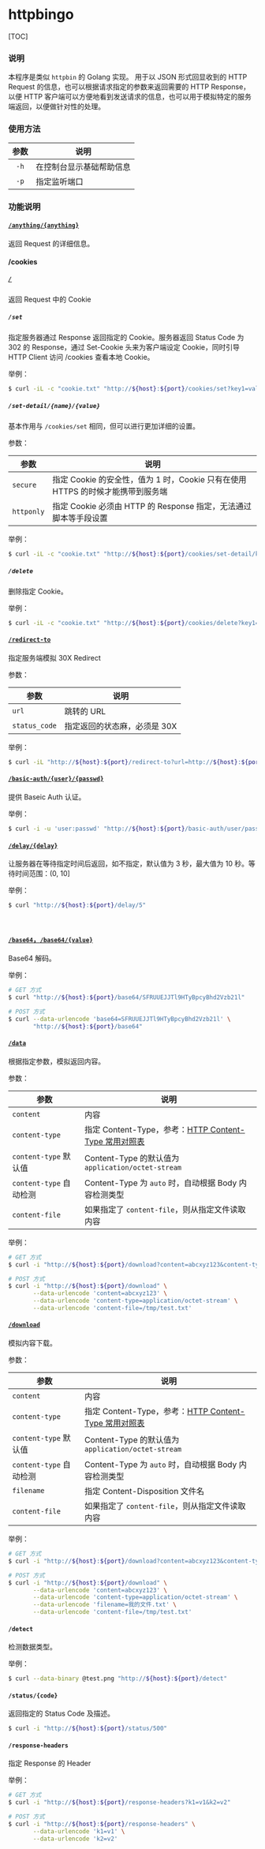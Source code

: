 # httpbingo



[TOC]



### 说明

本程序是类似 `httpbin` 的 Golang 实现。 用于以 JSON 形式回显收到的 HTTP Request 的信息，也可以根据请求指定的参数来返回需要的 HTTP Response，以便 HTTP 客户端可以方便地看到发送请求的信息，也可以用于模拟特定的服务端返回，以便做针对性的处理。



### 使用方法

| 参数 | 说明                     |
| :--: | ------------------------ |
| `-h` | 在控制台显示基础帮助信息 |
| `-p` | 指定监听端口             |



### 功能说明



#### [`/anything/{anything}`](anything)

返回 Request 的详细信息。



#### /cookies

##### [`/`](cookies)

返回 Request 中的 Cookie



##### `/set`

指定服务器通过 Response 返回指定的 Cookie。服务器返回 Status Code 为 302 的 Response，通过 Set-Cookie 头来为客户端设定 Cookie，同时引导 HTTP Client 访问 /cookies 查看本地 Cookie。

举例：

```bash
$ curl -iL -c "cookie.txt" "http://${host}:${port}/cookies/set?key1=val1&key2=val2"
```



##### `/set-detail/{name}/{value}`

基本作用与 `/cookies/set` 相同，但可以进行更加详细的设置。

参数：

| 参数       | 说明                                                         |
| ---------- | ------------------------------------------------------------ |
| `secure`   | 指定 Cookie 的安全性，值为 1 时，Cookie 只有在使用 HTTPS 的时候才能携带到服务端 |
| `httponly` | 指定 Cookie 必须由 HTTP 的 Response 指定，无法通过脚本等手段设置 |


举例：

```bash
$ curl -iL -c "cookie.txt" "http://${host}:${port}/cookies/set-detail/key/value?secure=0&httponly=1"
```



##### `/delete`

删除指定 Cookie。

举例：

```bash
$ curl -iL -c "cookie.txt" "http://${host}:${port}/cookies/delete?key1=&key2="
```



#### [`/redirect-to`](redirect-to?url=http://baidu.com&status_code=302)

指定服务端模拟 30X Redirect

参数：

| 参数          | 说明                         |
| ------------- | ---------------------------- |
| `url`         | 跳转的 URL                   |
| `status_code` | 指定返回的状态麻，必须是 30X |


举例：
```bash
$ curl -iL "http://${host}:${port}/redirect-to?url=http://${host}:${port}/anything&status_code=302"
```


#### [`/basic-auth/{user}/{passwd}`](basic-auth/user/passwd)

提供 Baseic Auth 认证。

举例：

```bash
$ curl -i -u 'user:passwd' "http://${host}:${port}/basic-auth/user/passwd"
```

 

#### [`/delay/{delay}`](delay/3)

让服务器在等待指定时间后返回，如不指定，默认值为 3 秒，最大值为 10 秒。等待时间范围：(0, 10]

举例：

```bash
$ curl "http://${host}:${port}/delay/5"
```

​    

#### [`/base64`，`/base64/{value}`](base64/SFRUUEJJTl9HTyBpcyBhd2Vzb21l)

Base64 解码。

举例：

```bash
# GET 方式
$ curl "http://${host}:${port}/base64/SFRUUEJJTl9HTyBpcyBhd2Vzb21l"

# POST 方式
$ curl --data-urlencode 'base64=SFRUUEJJTl9HTyBpcyBhd2Vzb21l' \
       "http://${host}:${port}/base64"
```



#### [`/data`](download?content=MyTestText&type=application/octet-stream&filename=myfile.txt)

根据指定参数，模拟返回内容。

参数：

| 参数                    | 说明                                                         |
| ----------------------- | ------------------------------------------------------------ |
| `content`               | 内容                                                         |
| `content-type`          | 指定 Content-Type，参考：[HTTP Content-Type 常用对照表](https://tool.oschina.net/commons) |
| `content-type` 默认值   | Content-Type 的默认值为 `application/octet-stream`           |
| `content-type` 自动检测 | Content-Type 为 `auto` 时，自动根据 Body 内容检测类型        |
| `content-file`          | 如果指定了 `content-file`，则从指定文件读取内容              |

举例：

```bash
# GET 方式
$ curl -i "http://${host}:${port}/download?content=abcxyz123&content-type=application/octet-stream"

# POST 方式
$ curl -i "http://${host}:${port}/download" \
       --data-urlencode 'content=abcxyz123' \
       --data-urlencode 'content-type=application/octet-stream' \
       --data-urlencode 'content-file=/tmp/test.txt'
```



#### [`/download`](download?content=MyTestText&type=application/octet-stream&filename=myfile.txt)

模拟内容下载。

参数：

| 参数                    | 说明                                                         |
| ----------------------- | ------------------------------------------------------------ |
| `content`               | 内容                                                         |
| `content-type`          | 指定 Content-Type，参考：[HTTP Content-Type 常用对照表](https://tool.oschina.net/commons) |
| `content-type` 默认值   | Content-Type 的默认值为 `application/octet-stream`           |
| `content-type` 自动检测 | Content-Type 为 `auto` 时，自动根据 Body 内容检测类型        |
| `filename`              | 指定 Content-Disposition 文件名                              |
| `content-file`          | 如果指定了 `content-file`，则从指定文件读取内容              |

举例：

```bash
# GET 方式
$ curl -i "http://${host}:${port}/download?content=abcxyz123&content-type=application/octet-stream&filename=我的文件.txt"

# POST 方式
$ curl -i "http://${host}:${port}/download" \
       --data-urlencode 'content=abcxyz123' \
       --data-urlencode 'content-type=application/octet-stream' \
       --data-urlencode 'filename=我的文件.txt' \
       --data-urlencode 'content-file=/tmp/test.txt'
```



#### `/detect`

检测数据类型。

举例：

```bash
$ curl --data-binary @test.png "http://${host}:${port}/detect"
```



#### `/status/{code}`

返回指定的 Status Code 及描述。

```bash
$ curl -i "http://${host}:${port}/status/500"
```



#### `/response-headers`

指定 Response 的 Header

举例：

```bash
# GET 方式
$ curl -i "http://${host}:${port}/response-headers?k1=v1&k2=v2"

# POST 方式
$ curl -i "http://${host}:${port}/response-headers" \
       --data-urlencode 'k1=v1' \
       --data-urlencode 'k2=v2'
```

